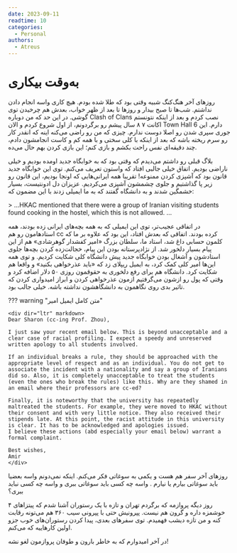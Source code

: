 ```yaml
---
date: 2023-09-11
readtime: 10
categories:
  - Personal
authors:
  - Atreus
---
```


# به‌وقت بیکاری


روزهای آخر هنگ‌کنگ شبیه وقتی بود که طلا شده بودم. هیچ کاری واسه انجام دادن نداشتم.
شب‌ها تا صبح بیدار و روزها تا بعد از ظهر خواب، بعدش هم چرخیدن توی گوشی. در این حد که من دوباره
Clash of Clans
نصب کردم و بعد از اینکه نتونستم اکانت ۷ ۸ سال پیشم رو برگردونم، از اول شروع کردم و الان
Town Hall 6
دارم. 
این جوری سپری شدن رو اصلا دوست ندارم. چیزی که من رو راضی می‌کنه اینه که انقدر کار رو سرم ریخته باشه
که بعد از اینکه با کلی سختی و با همه کم و کاست انجامشون دادم، چند دقیقه‌ای نفس راحت بکشم و بازی کنم؛ این بازی کردن بهم حال می‌ده.

<!-- more -->

بلاگ قبلی رو داشتم می‌دیدم که وقتی بود که به خوابگاه جدید اومده بودیم و خیلی ناراضی بودیم. اتفاق خیلی جالبی افتاد که واستون تعریف می‌کنم. توی این خوابگاه جدید قانون بود که آشپزی کردن ممنوعه! تقریبا همه ایرانی‌هایی که اونجا بودیم، این قانون رو زیر پا گذاشتیم و جلوی چشمشون آشپزی می‌کردیم. عزیزان دل ادونتیست، بسیار خشمگین شدند و به دانشگاه گفتند که به ما ایمیلی زدند با این مضمون که:

<div dir="ltr" markdown>
> ...HKAC mentioned that there were a group of Iranian visiting students found cooking in the hostel, which this is not allowed. ...
</div>

در اتفاقی عجیب‌تر، توی این ایمیلی که به همه بچه‌های ایرانی زده بودند، همه استادهامون رو هم
cc
کرده بودند.
اتفاقی که بعدش افتاد، این بود که علاوه بر ما که کلمون حسابی داغ شد، استاد ما،
سلطان بزرگ «امیر کفشدار گوهرشادی» هم از این پیام بسیار دلخور شد.
از نژادپرستانه بودن این پیام، خجالت‌زده کردن بچه‌ها جلوی استادشون و آشغال بودن خوابگاه جدید پیش دانشگاه کلی شکایت کردیم.
و توی همه این‌ها امیر کلی کمک کرد، به ایمیل ریپلای زد 
که «باید عذرخواهی بکنید» و واقعا هم شکایت کرد.
دانشگاه هم برای رفع دلخوری به حقوقمون روزی ۵۰ دلار اضافه کرد
و وقتی که پول رو ازشون می‌گرفتیم ازمون عذرخواهی کردن و ابراز امیدواری کردن که تاثیر بدی روی نگاهمون به دانشگاهشون نداشته باشه. خیلی جالب بود.

??? warning "متن کامل ایمیل امیر"

    <div dir="ltr" markdown> 
    Dear Sharon (cc-ing Prof. Zhou),

    I just saw your recent email below. This is beyond unacceptable and a clear case of racial profiling. I expect a speedy and unreserved written apology to all students involved.

    If an individual breaks a rule, they should be approached with the appropriate level of respect and as an individual. You do not get to associate the incident with a nationality and say a group of Iranians did so. Also, it is completely unacceptable to treat the students (even the ones who break the rules) like this. Why are they shamed in an email where their professors are cc-ed?

    Finally, it is noteworthy that the university has repeatedly maltreated the students. For example, they were moved to HKAC without their consent and with very little notice. They also received their stipends late. At this point, the racist attitude in this university is clear. It has to be acknowledged and apologies issued.
    I believe these actions (abd especially your email below) warrant a formal complaint.

    Best wishes,  
    Amir
    </div>

روزهای آخر سفر هم هست و یکمی به سوغاتی فکر می‌کنم. اینکه نمی‌دونم واسه بعضیا باید سوغاتی بیارم یا نیارم
.
واسه چه کسی باید سوغاتی ببری و واسه چه کسی نباید ببری؟

۴
روز دیگه پروازمه که برگردم تهران و تازه با یک رستوران آشنا شدم که پیتزاهای خوشمزه داره و گرون هم نیست.
پپرونیش حتی با پپرونی سیب ۳۶۰ هم می‌تونه رقابت کنه و من تازه دیشب فهمیدم.
توی سفرهای بعدی، پیدا کردن رستوران‌های خوب جزو اولین کارهاییه که می‌کنم.

در آخر امیدوارم که به خاطر بارون و طوفان پروازمون لغو نشه!
